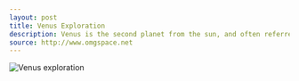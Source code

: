 ```yaml
---
layout: post
title: Venus Exploration
description: Venus is the second planet from the sun, and often referred to as Earth's "sister planet" due to the similarity in size. The planet rotates on its axis more slowly than any other planet, so slow that one Venutian year is about 1.92 Venutian days long, and the Venutian day is about 243 Earth days long.
source: http://www.omgspace.net
---
```


![Venus exploration](/img/venus-exploration.jpg)
